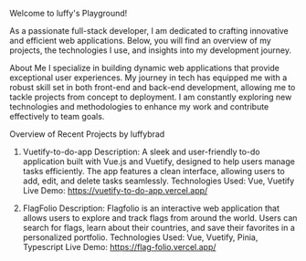 Welcome to luffy's Playground!

As a passionate full-stack developer, I am dedicated to crafting innovative and efficient web applications. Below, you will find an overview of my projects, the technologies I use, and insights into my development journey.


About Me
I specialize in building dynamic web applications that provide exceptional user experiences. My journey in tech has equipped me with a robust skill set in both front-end and back-end development, allowing me to tackle projects from concept to deployment. I am constantly exploring new technologies and methodologies to enhance my work and contribute effectively to team goals.


Overview of Recent Projects by luffybrad
1. Vuetify-to-do-app
Description: A sleek and user-friendly to-do application built with Vue.js and Vuetify, designed to help users manage tasks efficiently. The app features a clean interface, allowing users to add, edit, and delete tasks seamlessly.
Technologies Used: Vue, Vuetify
Live Demo: https://vuetify-to-do-app.vercel.app/


2. FlagFolio
Description: Flagfolio is an interactive web application that allows users to explore and track flags from around the world. Users can search for flags, learn about their countries, and save their favorites in a personalized portfolio.
Technologies Used: Vue, Vuetify, Pinia, Typescript
Live Demo: https://flag-folio.vercel.app/
